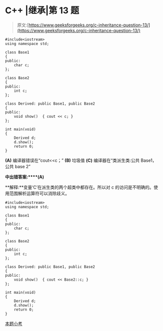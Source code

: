 # C++ |继承|第 13 题

> 原文:[https://www.geeksforgeeks.org/c-inheritance-question-13/](https://www.geeksforgeeks.org/c-inheritance-question-13/)

```
#include<iostream>
using namespace std;

class Base1
{
public:
    char c;
};

class Base2
{
public:
    int c;
};

class Derived: public Base1, public Base2
{
public:
    void show()  { cout << c; }
};

int main(void)
{
    Derived d;
    d.show();
    return 0;
}
```

**(A)** 编译器错误在“cout<<c；”
**(B)** 垃圾值
**(C)** 编译器在“类派生类:公共 Base1，公共 base 2”

**中出错答案:****(A)**

**解释:**变量‘C’在派生类的两个超类中都存在。所以对 c 的访问是不明确的。使用范围解析运算符可以消除歧义。

```
#include<iostream>
using namespace std;

class Base1
{
public:
    char c;
};

class Base2
{
public:
    int c;
};

class Derived: public Base1, public Base2
{
public:
    void show()  { cout << Base2::c; }
};

int main(void)
{
    Derived d;
    d.show();
    return 0;
}
```

[本题小考](https://www.geeksforgeeks.org/quiz-corner-gq/)